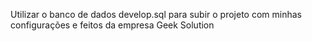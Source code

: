 Utilizar o banco de dados develop.sql para subir o projeto com minhas configurações e feitos da empresa Geek Solution
